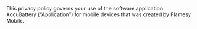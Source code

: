 This privacy policy governs your use of the software application AccuBattery (“Application”) for mobile devices that was created by Flamesy Mobile.